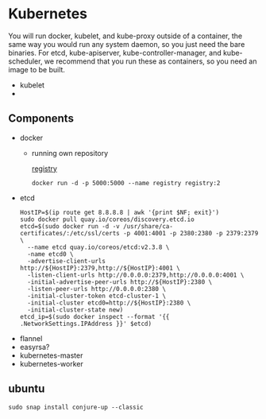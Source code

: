 # Kubernetes

You will run docker, kubelet, and kube-proxy outside of a container, the same
way you would run any system daemon, so you just need the bare binaries. For
etcd, kube-apiserver, kube-controller-manager, and kube-scheduler, we recommend
that you run these as containers, so you need an image to be built.


* kubelet
*

## Components

* docker
    * running own repository

        [registry](https://docs.docker.com/registry/#requirements)
        ```
        docker run -d -p 5000:5000 --name registry registry:2
        ```
* etcd
    ```
    HostIP=$(ip route get 8.8.8.8 | awk '{print $NF; exit}')
    sudo docker pull quay.io/coreos/discovery.etcd.io
    etcd=$(sudo docker run -d -v /usr/share/ca-certificates/:/etc/ssl/certs -p 4001:4001 -p 2380:2380 -p 2379:2379 \
      --name etcd quay.io/coreos/etcd:v2.3.8 \
      -name etcd0 \
      -advertise-client-urls http://${HostIP}:2379,http://${HostIP}:4001 \
      -listen-client-urls http://0.0.0.0:2379,http://0.0.0.0:4001 \
      -initial-advertise-peer-urls http://${HostIP}:2380 \
      -listen-peer-urls http://0.0.0.0:2380 \
      -initial-cluster-token etcd-cluster-1 \
      -initial-cluster etcd0=http://${HostIP}:2380 \
      -initial-cluster-state new)
    etcd_ip=$(sudo docker inspect --format '{{ .NetworkSettings.IPAddress }}' $etcd)
    ```
* flannel
* easyrsa?
* kubernetes-master
* kubernetes-worker

## ubuntu

```
sudo snap install conjure-up --classic
```




